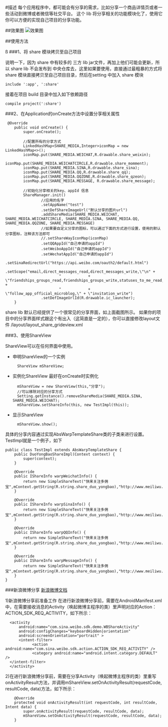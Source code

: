 #描述
每个应用程序中，都可能会有分享的需求，比如分享一个商品详情页或者一些活动到微博或者微信等社交平台。
这个 lib 将分享相关的功能模块化了，使用它你可以方便的实现自己项目的分享功能。 

##效果图
![效果图](/shot/Screenshot_2016-01-05-17-18-37_com.eallcn.rentage.png)

##使用方法




ß
###1、将 share 模块拷贝至自己项目

说明一下，因为 share 中有较多的 三方 lib jar文件，再加上他们可能会更新，所以 share lib 不会发布到
中央仓库去，这里如果要使用，直接通过最粗暴的方式将 share 模块直接拷贝至自己项目目录，然后在setting 中加入
share 模块

    include ':app', ':share'
    
接着在项目 build 目录中加入如下依赖路径
    
    compile project(':share')


###2、在Application的onCreate方法中设置分享相关属性
    
     @Override
        public void onCreate() {
            super.onCreate();
            
            //配置所有的分享方式
            LinkedHashMap<SHARE_MEDIA,Integer>iconMap = new LinkedHashMap<>();
            iconMap.put(SHARE_MEDIA.WEICHAT,R.drawable.share_weixin);
            iconMap.put(SHARE_MEDIA.WEICHATCIRCLE,R.drawable.share_momment);
            iconMap.put(SHARE_MEDIA.SINA,R.drawable.share_sina);
            iconMap.put(SHARE_MEDIA.QQ,R.drawable.share_qq);
            iconMap.put(SHARE_MEDIA.QQZONE,R.drawable.share_qzeon);
            iconMap.put(SHARE_MEDIA.MESSAGE, R.drawable.share_message);
            
            //初始化分享相关的key、appId 信息
            ShareManager.init()
                    //应用的名字
                    .setAppName("test")
                    .setDefShareImageUrl("默认分享的图片url")
                    .addShareMedia(SHARE_MEDIA.WEICHAT, SHARE_MEDIA.WEICHATCIRCLE, SHARE_MEDIA.SINA, SHARE_MEDIA.QQ, SHARE_MEDIA.QQZONE, SHARE_MEDIA.MESSAGE)
                    //如果要自定义分享的图标，可以通过下面的方式进行设置，使用的默认分享图标，注释该方法即可
                    //.setShareWayIconMap(iconMap)
                    .setQQAppId("自己申请的appId")
                    .setWeiboAppId("自己申请的appId")
                    .setWechatAppId("自己申请的appId")
                    .setSinaRedirectUrl("https://api.weibo.com/oauth2/default.html")
                    .setScope("email,direct_messages_read,direct_messages_write,\"\n" +
                            "            + \"friendships_groups_read,friendships_groups_write,statuses_to_me_read,\"\n" +
                            "            + \"follow_app_official_microblog,\" + \"invitation_write")
                    .setDefImageUrlId(R.drawable.ic_launcher);
        }


share lib 默认已经提供了一个很常见的分享界面，如上面截图所示。
如果你的项目中的分享界面样式跟这个有出入（这简直是一定的），你可以直接修改layout文件 /layout/layout_share_grideview.xml

###3、使用ShareView

ShareView可以在任何界面中使用。

* 申明ShareView的一个实例

        ShareView mShareView;

* 实例化ShareView
最好在onCreate时实例化

        mShareView = new ShareView(this,"分享");
        //可以移除对应的分享方式
        Setting.getInstance().removeShareMedia(SHARE_MEDIA.SINA, SHARE_MEDIA.WEICHAT);
        mShareView.setShareInfo(this, new TestImpl(this));

* 显示ShareView

        mShareView.show();

具体的分享内容通过实现AbsWarpTemplateShare类的子类来进行设置。TestImpl就是一个例子，如下

    public class TestImpl extends AbsWarpTemplateShare {
        public DuoYongBaoShareImpl(Context context) {
            super(context);
        }

        @Override
        public IShareInfo warpWeichatInfo() {
            return new SimpleShareText("快来关注多佣宝",mContext.getString(R.string.share_duo_yongbao),"http://www.meiliwu.com","");
        }

        @Override
        public IShareInfo warpSinaInfo() {
            return new SimpleShareText("快来关注多佣宝",mContext.getString(R.string.share_duo_yongbao),"http://www.meiliwu.com","");
        }

        @Override
        public IShareInfo warpQQInfo() {
            return new SimpleShareText("快来关注多佣宝",mContext.getString(R.string.share_duo_yongbao),"http://www.meiliwu.com","");
        }

        @Override
        public IShareInfo warpMessageInfo() {
            return new SimpleShareText("快来关注多佣宝",mContext.getString(R.string.share_duo_yongbao),"http://www.meiliwu.com","");
        }
    }

###新浪微博分享
[新浪微博文档](https://github.com/sinaweibosdk/weibo_android_sdk)

1)新浪微博分享前准备工作
在进行新浪微博分享前，需要在AndroidManifest.xml中，在需要接收消息的Activity（唤起微博主程序的类）里声明对应的Action：ACTION_SDK_REQ_ACTIVITY，如下所示：
  
      <activity
          android:name="com.sina.weibo.sdk.demo.WBShareActivity"
          android:configChanges="keyboardHidden|orientation"
          android:screenOrientation="portrait" >
          <intent-filter>
                <action android:name="com.sina.weibo.sdk.action.ACTION_SDK_REQ_ACTIVITY" />
                <category android:name="android.intent.category.DEFAULT" />
      </intent-filter>
      </activity>
      
      
2)在进行新浪微博分享前，需要在分享Activity（唤起微博主程序的类）里重写onActivityResult方法，并调用mShareView.setOnActivityResult(requestCode, resultCode, data)方法，如下所示：
    
        @Override
        protected void onActivityResult(int requestCode, int resultCode, Intent data) {
            super.onActivityResult(requestCode, resultCode, data);
            mShareView.setOnActivityResult(requestCode, resultCode, data);
        }

